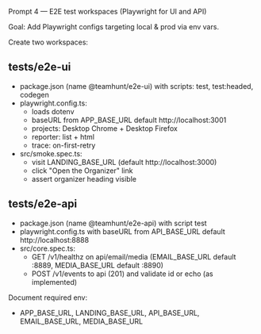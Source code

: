 Prompt 4 — E2E test workspaces (Playwright for UI and API)

Goal: Add Playwright configs targeting local & prod via env vars.

Create two workspaces:

## tests/e2e-ui
- package.json (name @teamhunt/e2e-ui) with scripts: test, test:headed, codegen
- playwright.config.ts:
  - loads dotenv
  - baseURL from APP_BASE_URL default http://localhost:3001
  - projects: Desktop Chrome + Desktop Firefox
  - reporter: list + html
  - trace: on-first-retry
- src/smoke.spec.ts:
  - visit LANDING_BASE_URL (default http://localhost:3000)
  - click "Open the Organizer" link
  - assert organizer heading visible

## tests/e2e-api
- package.json (name @teamhunt/e2e-api) with script test
- playwright.config.ts with baseURL from API_BASE_URL default http://localhost:8888
- src/core.spec.ts:
  - GET /v1/healthz on api/email/media (EMAIL_BASE_URL default :8889, MEDIA_BASE_URL default :8890)
  - POST /v1/events to api (201) and validate id or echo (as implemented)

Document required env:
- APP_BASE_URL, LANDING_BASE_URL, API_BASE_URL, EMAIL_BASE_URL, MEDIA_BASE_URL
